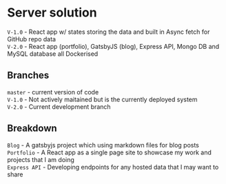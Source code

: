# Server solution
 `V-1.0` - React app w/ states storing the data and built in Async fetch for GitHub repo data  
 `V-2.0` - React app (portfolio), GatsbyJS (blog), Express API, Mongo DB and MySQL database all Dockerised 

## Branches 
`master` - current version of code   
`V-1.0` - Not actively maitained but is the currently deployed system  
`V-2.0` - Current development branch  

## Breakdown 

`Blog` - A gatsbyjs project which using markdown files for blog posts  
`Portfolio` - A React app as a single page site to showcase my work and projects that I am doing   
`Express API` - Developing endpoints for any hosted data that I may want to share  
